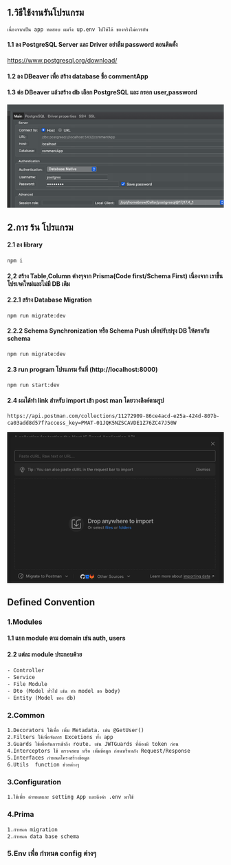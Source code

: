 ## 1.วิธีใช้งานรันโปรแกรม
```
เนื่องจากเป็น app ทดสอบ ผมจึง up.env ไปให้ได้ ของจริงไม่ควรอัพ
```

#### 1.1 ลง PostgreSQL Server และ Driver   อย่าลืม password ตอนติดตั้ง
https://www.postgresql.org/download/


#### 1.2 ลง DBeaver เพื่อ สร้าง database ชื่อ commentApp

#### 1.3 ต่อ DBeaver แล้วสร้าง db เลือก PostgreSQL และ กรอก user,password
![alt text](image.png)


## 2.การ ร้น โปรแกรม

#### 2.1 ลง library
```
npm i
```

#### 2,2 สร้าง Table,Column ต่างๆจาก Prisma(Code first/Schema First) เนื่องจาก เราขึ้นโปรเจคใหม่และไม่มี DB เดิม

#### 2.2.1 สร้าง Database Migration
```
npm run migrate:dev
```

#### 2.2.2 Schema Synchronization หรือ Schema Push เพื่อปรับปรุง DB ให้ตรงกับ schema
```
npm run migrate:dev
```

#### 2.3 run program  โปรแกรม รันที่ (http://localhost:8000)
```
npm run start:dev
```

#### 2.4 ผมได้ทำ link สำหรับ import เข้า post man โดยวางลิงค์ตามรูป
```
https://api.postman.com/collections/11272909-86ce4acd-e25a-424d-807b-ca03add8d57f?access_key=PMAT-01JQK5NZSCAVDE1Z76ZC47J50W
```
![alt text](image-1.png)

## Defined Convention

### 1.Modules
#### 1.1 แยก module ตาม domain เช่น auth, users
#### 2.2 แต่ละ module ประกอบด้วย
```
- Controller
- Service
- File Module
- Dto (Model ทั่วไป เช่น ทำ model ขอ body)
- Entity (Model ของ db)
```


### 2.Common
```
1.Decorators ใช้เพื่อ เพิ่ม Metadata. เช่น @GetUser()
2.Filters ใช้เพื่อจัดการ Excetions ทั้ง app 
3.Guards ใช้เพื่อกันการเช้าถึง route. เช่น JWTGuards ที่ต้องมี token ก่อน
4.Interceptors ใช้ ตรวจสอบ หรือ เพิ่มข้อมูล ก่อนหรือหลัง Request/Response
5.Interfaces กำหนดโครงสร้างข้อมูล
6.Utils  function ช่วยต่างๆ
```

### 3.Configuration
```
1.ใช้เพื่อ ดำหนดและ setting App และดึงค่า .env มาใช้
```

### 4.Prima
```
1.กำหนด migration
2.กำหนด data base schema
```

### 5.Env เพื่อ กำหนด config ต่างๆ